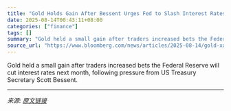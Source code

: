 ```yaml
---
title: "Gold Holds Gain After Bessent Urges Fed to Slash Interest Rates"
date: 2025-08-14T00:43:11+08:00
categories: ["finance"]
tags: []
summary: "Gold held a small gain after traders increased bets the Federal Reserve will cut interest rates next month, following pressure from US Treasury Secretary Scott Bessent."
source_url: "https://www.bloomberg.com/news/articles/2025-08-14/gold-xauusd-gains-after-bessent-urges-us-central-bank-to-slash-rates"
---
```


Gold held a small gain after traders increased bets the Federal Reserve will cut interest rates next month, following pressure from US Treasury Secretary Scott Bessent.

---

*来源: [原文链接](https://www.bloomberg.com/news/articles/2025-08-14/gold-xauusd-gains-after-bessent-urges-us-central-bank-to-slash-rates)*
